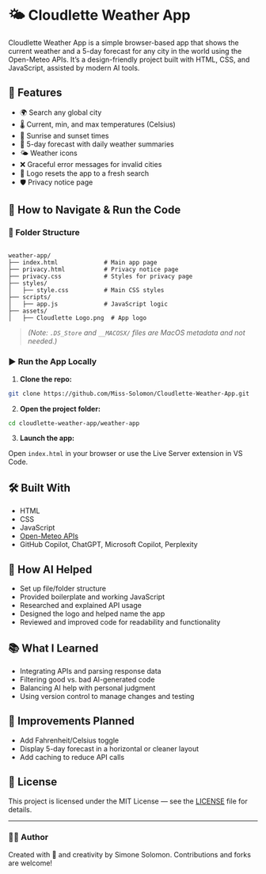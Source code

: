 

# 🌤️ Cloudlette Weather App

Cloudlette Weather App is a simple browser-based app that shows the current weather and a 5-day forecast for any city in the world using the Open-Meteo APIs. It’s a design-friendly project built with HTML, CSS, and JavaScript, assisted by modern AI tools.

## 🚀 Features

- 🌍 Search any global city                             
- 🌡️ Current, min, and max temperatures (Celsius)
- 🌅 Sunrise and sunset times
- 📅 5-day forecast with daily weather summaries
- 🌤️ Weather icons
- ❌ Graceful error messages for invalid cities
- 🔁 Logo resets the app to a fresh search
- 🛡️ Privacy notice page

## 🧭 How to Navigate & Run the Code

### 📁 Folder Structure

```

weather-app/
├── index.html             # Main app page
├── privacy.html           # Privacy notice page
├── privacy.css            # Styles for privacy page
├── styles/
│   ├── style.css          # Main CSS styles
├── scripts/
│   ├── app.js             # JavaScript logic
├── assets/
│   ├── Cloudlette Logo.png  # App logo

````

> *(Note: `.DS_Store` and `__MACOSX/` files are MacOS metadata and not needed.)*

### ▶️ Run the App Locally

1. **Clone the repo:**

```bash
git clone https://github.com/Miss-Solomon/Cloudlette-Weather-App.git
````

2. **Open the project folder:**

```bash
cd cloudlette-weather-app/weather-app
```

3. **Launch the app:**

Open `index.html` in your browser
or
use the Live Server extension in VS Code.

## 🛠️ Built With

* HTML
* CSS
* JavaScript
* [Open-Meteo APIs](https://open-meteo.com/)
* GitHub Copilot, ChatGPT, Microsoft Copilot, Perplexity

## 🤖 How AI Helped

* Set up file/folder structure
* Provided boilerplate and working JavaScript
* Researched and explained API usage
* Designed the logo and helped name the app
* Reviewed and improved code for readability and functionality

## 📚 What I Learned

* Integrating APIs and parsing response data
* Filtering good vs. bad AI-generated code
* Balancing AI help with personal judgment
* Using version control to manage changes and testing

## 🔧 Improvements Planned

* Add Fahrenheit/Celsius toggle
* Display 5-day forecast in a horizontal or cleaner layout
* Add caching to reduce API calls

## 📜 License

This project is licensed under the MIT License — see the [LICENSE](LICENSE) file for details.

---

### 🙋‍♀️ Author

Created with 💜 and creativity by Simone Solomon.
Contributions and forks are welcome!

